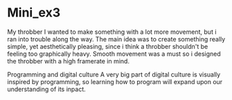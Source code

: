 # Mini_ex3

My throbber
I wanted to make something with a lot more movement, but i ran into trouble along the way. The main idea was to create something really simple, yet aesthetically pleasing, since i think a throbber shouldn't be feeling too graphically heavy. Smooth movement was a must so i designed the throbber with a high framerate in mind.

Programming and digital culture
A very big part of digital culture is visually inspired by programming, so learning how to program will expand upon our understanding of its inpact. 

